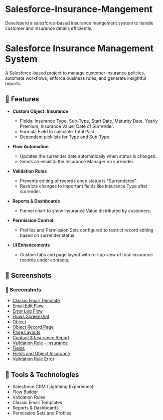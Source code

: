 # Salesforce-Insurance-Mangement
Developerd a salesforce-based insurance mangement system to handle customer and insurance details efficiently.
# Salesforce Insurance Management System

A Salesforce-based project to manage customer insurance policies, automate workflows, enforce business rules, and generate insightful reports.

## 🚀 Features

- **Custom Object: Insurance**
  - Fields: Insurance Type, Sub-Type, Start Date, Maturity Date, Yearly Premium, Insurance Value, Date of Surrender.
  - Formula Field to calculate Total Paid.
  - Dependent picklists for Type and Sub-Type.

- **Flow Automation**
  - Updates the surrender date automatically when status is changed.
  - Sends an email to the Insurance Manager on surrender.

- **Validation Rules**
  - Prevents editing of records once status is "Surrendered".
  - Restricts changes to important fields like Insurance Type after surrender.

- **Reports & Dashboards**
  - Funnel chart to show Insurance Value distributed by customers.

- **Permission Control**
  - Profiles and Permission Sets configured to restrict record editing based on surrender status.

- **UI Enhancements**
  - Custom tabs and page layout with roll-up view of total insurance records under contacts.

## 📸 Screenshots



### 📸 Screenshots

- [Classic Email Template](https://github.com/tamrachirag/Salesforce-Insurance-Mangement/blob/main/Classic%20EmailTemplate.png?raw=true)
- [Email Edit Flow](https://github.com/tamrachirag/Salesforce-Insurance-Mangement/blob/main/EmailEditFlow.png?raw=true)
- [Error Log Flow](https://github.com/tamrachirag/Salesforce-Insurance-Mangement/blob/main/ErrorLog%20Flow.png?raw=true)
- [Flows Screenshot](https://github.com/tamrachirag/Salesforce-Insurance-Mangement/blob/main/Flows%20Screenshot.png?raw=true)
- [Object](https://github.com/tamrachirag/Salesforce-Insurance-Mangement/blob/main/Object.png?raw=true)
- [Object Record Page](https://github.com/tamrachirag/Salesforce-Insurance-Mangement/blob/main/ObjectRecordpage.png?raw=true)
- [Page Layouts](https://github.com/tamrachirag/Salesforce-Insurance-Mangement/blob/main/PageLayouts.png?raw=true)
- [Contact & Insurance Report](https://github.com/tamrachirag/Salesforce-Insurance-Mangement/blob/main/Report%20Of%20an%20Contact%26Insurance.png?raw=true)
- [Validation Rule - Insurance](https://github.com/tamrachirag/Salesforce-Insurance-Mangement/blob/main/ValidationRule2Insurance.png?raw=true)
- [Fields](https://github.com/tamrachirag/Salesforce-Insurance-Mangement/blob/main/fields2.png?raw=true)
- [Fields and Object Insurance](https://github.com/tamrachirag/Salesforce-Insurance-Mangement/blob/main/fiels%20and%20object%20Insurance%281%29.png?raw=true)
- [Validation Rule Error](https://github.com/tamrachirag/Salesforce-Insurance-Mangement/blob/main/validationRuleError.png?raw=true)

## 🧰 Tools & Technologies

- Salesforce CRM (Lightning Experience)
- Flow Builder
- Validation Rules
- Classic Email Templates
- Reports & Dashboards
- Permission Sets and Profiles



